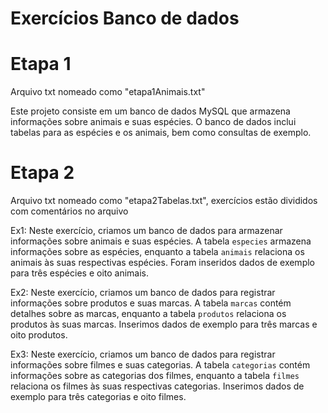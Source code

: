 # Exercícios Banco de dados

# Etapa 1

Arquivo txt nomeado como "etapa1Animais.txt"

Este projeto consiste em um banco de dados MySQL que armazena informações sobre animais e suas espécies. 
O banco de dados inclui tabelas para as espécies e os animais, bem como consultas de exemplo.

# Etapa 2 

Arquivo txt nomeado como "etapa2Tabelas.txt", exercícios estão divididos com comentários no arquivo

Ex1: Neste exercício, criamos um banco de dados para armazenar informações sobre animais e suas espécies. A tabela `especies` armazena informações sobre as espécies, enquanto a tabela `animais` relaciona os animais às suas respectivas espécies. Foram inseridos dados de exemplo para três espécies e oito animais.

Ex2: Neste exercício, criamos um banco de dados para registrar informações sobre produtos e suas marcas. A tabela `marcas` contém detalhes sobre as marcas, enquanto a tabela `produtos` relaciona os produtos às suas marcas. Inserimos dados de exemplo para três marcas e oito produtos.

Ex3: Neste exercício, criamos um banco de dados para registrar informações sobre filmes e suas categorias. A tabela `categorias` contém informações sobre as categorias dos filmes, enquanto a tabela `filmes` relaciona os filmes às suas respectivas categorias. Inserimos dados de exemplo para três categorias e oito filmes.



